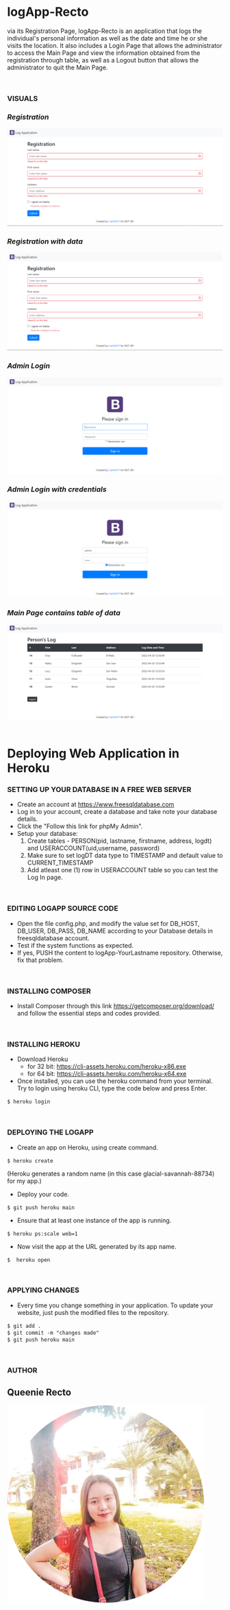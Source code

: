 # **logApp-Recto**

via its Registration Page, logApp-Recto is an application that logs the individual's personal information as well as the date and time he or she visits the location. It also includes a Login Page that allows the administrator to access the Main Page and view the information obtained from the registration through table, as well as a Logout button that allows the administrator to quit the Main Page.

<br />

### **VISUALS**

### *Registration*
![Registration](Reg1.png) <br />

### *Registration with data*
![Registration](Reg1.png) <br />

### *Admin Login*
![Login](Login1.png) <br />

### *Admin Login with credentials*
![Login](Login2.png) <br />

### *Main Page contains table of data*
![Table](Main.png) <br /> <br />

# **Deploying Web Application in Heroku**
### **SETTING UP YOUR DATABASE IN A FREE WEB SERVER**
* Create an account at https://www.freesqldatabase.com
* Log in to your account, create a database and take note your database details.
* Click the "Follow this link for phpMy Admin".
* Setup your database:  
    1. Create tables - PERSON(pid, lastname, firstname, address, logdt) and USERACCOUNT(uid,username, password)  
    2. Make sure to set logDT data type to TIMESTAMP and default value to CURRENT_TIMESTAMP  
    3. Add atleast one (1) row in USERACCOUNT table so you can test the Log In page.  

<br />

### **EDITING LOGAPP SOURCE CODE**
* Open the file config.php, and modify the value set for DB_HOST, DB_USER, DB_PASS, DB_NAME
according to your Database details in freesqldatabase account.
* Test if the system functions as expected.
*  If yes, PUSH the content to logApp-YourLastname repository. Otherwise, fix that problem.

<br />

### **INSTALLING COMPOSER**
* Install Composer through this link https://getcomposer.org/download/ and follow the essential steps and codes provided.

<br />

### **INSTALLING HEROKU**
* Download Heroku
    * for 32 bit: https://cli-assets.heroku.com/heroku-x86.exe 
    * for 64 bit: https://cli-assets.heroku.com/heroku-x64.exe  
* Once installed, you can use the heroku command from your terminal. Try to login using heroku CLI, type the code below and press Enter.

```
$ heroku login
```

<br />

### **DEPLOYING THE LOGAPP**
* Create an app on Heroku, using create command.
```
$ heroku create
```
(Heroku generates a random name (in this case glacial-savannah-88734) for my app.)

* Deploy your code.
```
$ git push heroku main
```
* Ensure that at least one instance of the app is running.
```
$ heroku ps:scale web=1
```

* Now visit the app at the URL generated by its app name.
```
$  heroku open
```
<br />

### **APPLYING CHANGES**
* Every time you change something in your application. To update your website, just push the modified files
to the repository.
```
$ git add .
$ git commit -m "changes made"
$ git push heroku main
```
<br />

### **AUTHOR**

## **Queenie Recto**

![Me](Me.png)






